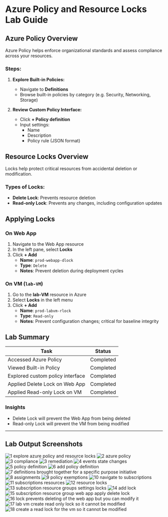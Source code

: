 # Azure Policy and Resource Locks Lab Guide

## Azure Policy Overview

Azure Policy helps enforce organizational standards and assess compliance across your resources.

### Steps:
1. **Explore Built-in Policies:**
   - Navigate to **Definitions**
   - Browse built-in policies by category (e.g. Security, Networking, Storage)

2. **Review Custom Policy Interface:**
   - Click **+ Policy definition**
   - Input settings:
     - Name
     - Description
     - Policy rule (JSON format)

## Resource Locks Overview

Locks help protect critical resources from accidental deletion or modification.

### Types of Locks:
- **Delete Lock**: Prevents resource deletion
- **Read-only Lock**: Prevents any changes, including configuration updates

## Applying Locks

### On Web App
1. Navigate to the Web App resource
2. In the left pane, select **Locks**
3. Click **+ Add**
   - **Name**: `prod-webapp-dlock`
   - **Type**: `Delete`
   - **Notes**: Prevent deletion during deployment cycles

### On VM (`lab-VM`)
1. Go to the **lab-VM** resource in Azure
2. Select **Locks** in the left menu
3. Click **+ Add**
   - **Name**: `prod-labvm-rlock`
   - **Type**: `Read-only`
   - **Notes**: Prevent configuration changes; critical for baseline integrity

## Lab Summary
| Task                              | Status    |
|-----------------------------------|-----------|
| Accessed Azure Policy             | Completed |
| Viewed Built-in Policy            | Completed |
| Explored custom policy interface  | Completed |
| Applied Delete Lock on Web App    | Completed |
| Applied Read-only Lock on VM      | Completed |

### Insights
- Delete Lock will prevent the Web App from being deleted
- Read-only Lock will prevent the VM from being modified

---

## Lab Output Screenshots

![1 explore azure policy and resource locks](https://github.com/user-attachments/assets/16a79b71-7951-4539-849e-7b185ec8a12b)
![2 azure policy](https://github.com/user-attachments/assets/acebfb63-b5ba-405c-8ae5-8222b7920f5a)
![3 compliance](https://github.com/user-attachments/assets/5943ad61-3620-423a-aeda-4ae41f1dd580)
![3 remediation](https://github.com/user-attachments/assets/5ddb526c-af5d-46ee-8133-71c1b9396e85)
![4 events state changes](https://github.com/user-attachments/assets/813d1d9d-d03d-4c6d-ae4e-403745fe2e3e)
![5 policy definition](https://github.com/user-attachments/assets/b7d4fa99-28e3-4b87-a6dd-d2064f98b3b8)
![6 add policy definition](https://github.com/user-attachments/assets/61976d46-fbbc-4201-96b8-65ae371ab690)
![7 definitions brought together for a specific purpose initiative](https://github.com/user-attachments/assets/22335b88-be23-4a17-ad32-3e8216a39674)
![8 assignments](https://github.com/user-attachments/assets/d4db5650-6e19-458c-bf3e-2162c10e7d64)
![9 policy exemptions](https://github.com/user-attachments/assets/f723c970-3ce5-4f82-8aec-bdfd2f6cb37e)
![10 navigate to subscriptions](https://github.com/user-attachments/assets/103f1db9-d716-4fb8-a075-3c9b7e62e0d0)
![11 subscriptions resources](https://github.com/user-attachments/assets/706376b6-08d0-4da5-9722-b56984861b6d)
![12 resource locks](https://github.com/user-attachments/assets/f91c2d1b-20d5-48d0-ad24-f95873110897)
![13 subscription resource groups settings locks](https://github.com/user-attachments/assets/a95d923f-b25d-4aa6-9156-75680a5a78d8)
![14 add lock](https://github.com/user-attachments/assets/14ef087b-afdb-49d3-82f3-c87a72019462)
![15 subscription resource group web app apply delete lock](https://github.com/user-attachments/assets/9cc1d547-886b-4dce-8f32-7260feee236c)
![16 lock prevents deleting of the web app but you can modify it](https://github.com/user-attachments/assets/07403635-705d-4d9e-9914-2be24be96ac9)
![17 lab vm create read only lock so it cannot be modified](https://github.com/user-attachments/assets/5a9ea3ea-58fa-44f3-8480-b630bb2689e8)
![18 create a read lock for the vm so it cannot be modified](https://github.com/user-attachments/assets/a931958a-bb7d-4abe-8577-0464db81a3ae)
